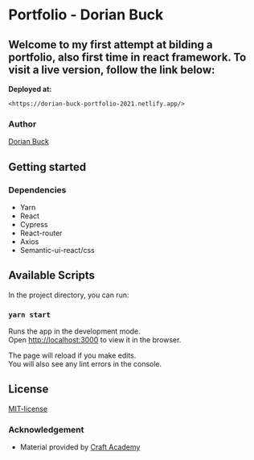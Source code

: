 # Portfolio - Dorian Buck

## Welcome to my first attempt at bilding a portfolio, also first time in react framework. To visit a live version, follow the link below:
**Deployed at:**
```
<https://dorian-buck-portfolio-2021.netlify.app/>
```
### Author
[Dorian Buck](https://github.com/dorianbuck/)


## Getting started
### Dependencies  
* Yarn
* React
* Cypress
* React-router
* Axios
* Semantic-ui-react/css


## Available Scripts

In the project directory, you can run:

### `yarn start`

Runs the app in the development mode.\
Open [http://localhost:3000](http://localhost:3000) to view it in the browser.

The page will reload if you make edits.\
You will also see any lint errors in the console.


## License  
[MIT-license](https://en.wikipedia.org/wiki/MIT_License)

### Acknowledgement  
- Material provided by [Craft Academy](https://craftacademy.se)
